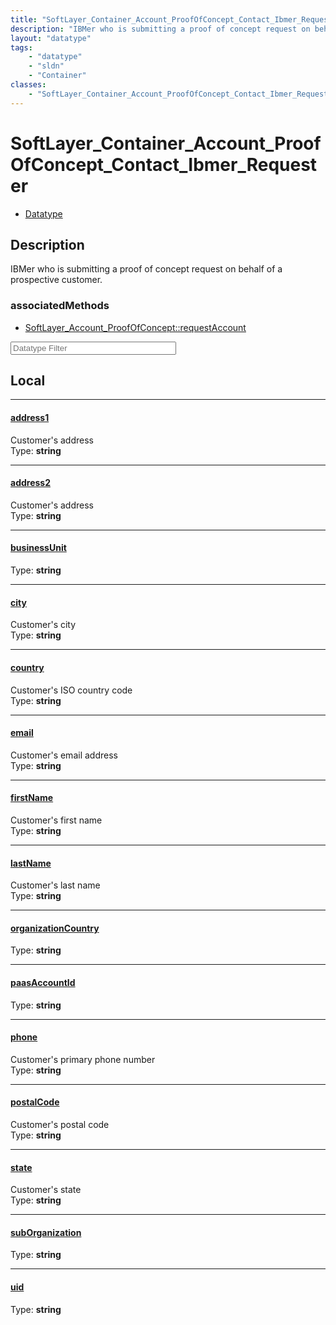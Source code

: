 ```yaml
---
title: "SoftLayer_Container_Account_ProofOfConcept_Contact_Ibmer_Requester"
description: "IBMer who is submitting a proof of concept request on behalf of a prospective customer."
layout: "datatype"
tags:
    - "datatype"
    - "sldn"
    - "Container"
classes:
    - "SoftLayer_Container_Account_ProofOfConcept_Contact_Ibmer_Requester"
---
```


# SoftLayer_Container_Account_ProofOfConcept_Contact_Ibmer_Requester
<div id='service-datatype'>
    <ul id='sldn-reference-tabs'>
        <li id='datatype'> <a href='/reference/datatypes/SoftLayer_Container_Account_ProofOfConcept_Contact_Ibmer_Requester' >Datatype</a></li>
    </ul>
</div>

## Description 
IBMer who is submitting a proof of concept request on behalf of a prospective customer. 


### associatedMethods

*  [SoftLayer_Account_ProofOfConcept::requestAccount](/reference/services/SoftLayer_Account_ProofOfConcept/requestAccount )





<!-- Filer BEGIN -->
<div class="view-filters">
        <div class="clearfix">
            <div class="search-input-box">
                <input placeholder="Datatype Filter" onkeyup="titleSearch(inputId='prop-input', divId='properties', elementClass='prop-row')" 
                    type="text" id="prop-input" value="" size="30" maxlength="128" class="form-text">
            </div>
        </div>
</div>
<!-- Filer END -->

<div id="properties" class="content">
<div id="localProperties" class="prop-content" >

## Local
<div class="prop-row">

-----
[address1]: #address1
#### [address1]
Customer's address  
<span class="type-label">Type: </span>**string**


</div>
<div class="prop-row">

-----
[address2]: #address2
#### [address2]
Customer's address  
<span class="type-label">Type: </span>**string**


</div>
<div class="prop-row">

-----
[businessUnit]: #businessunit
#### [businessUnit]
  
<span class="type-label">Type: </span>**string**


</div>
<div class="prop-row">

-----
[city]: #city
#### [city]
Customer's city  
<span class="type-label">Type: </span>**string**


</div>
<div class="prop-row">

-----
[country]: #country
#### [country]
Customer's ISO country code  
<span class="type-label">Type: </span>**string**


</div>
<div class="prop-row">

-----
[email]: #email
#### [email]
Customer's email address  
<span class="type-label">Type: </span>**string**


</div>
<div class="prop-row">

-----
[firstName]: #firstname
#### [firstName]
Customer's first name  
<span class="type-label">Type: </span>**string**


</div>
<div class="prop-row">

-----
[lastName]: #lastname
#### [lastName]
Customer's last name  
<span class="type-label">Type: </span>**string**


</div>
<div class="prop-row">

-----
[organizationCountry]: #organizationcountry
#### [organizationCountry]
  
<span class="type-label">Type: </span>**string**


</div>
<div class="prop-row">

-----
[paasAccountId]: #paasaccountid
#### [paasAccountId]
  
<span class="type-label">Type: </span>**string**


</div>
<div class="prop-row">

-----
[phone]: #phone
#### [phone]
Customer's primary phone number  
<span class="type-label">Type: </span>**string**


</div>
<div class="prop-row">

-----
[postalCode]: #postalcode
#### [postalCode]
Customer's postal code  
<span class="type-label">Type: </span>**string**


</div>
<div class="prop-row">

-----
[state]: #state
#### [state]
Customer's state  
<span class="type-label">Type: </span>**string**


</div>
<div class="prop-row">

-----
[subOrganization]: #suborganization
#### [subOrganization]
  
<span class="type-label">Type: </span>**string**


</div>
<div class="prop-row">

-----
[uid]: #uid
#### [uid]
  
<span class="type-label">Type: </span>**string**


</div>
</div>
<!-- LOCAL PROPERTY END -->

</div>


